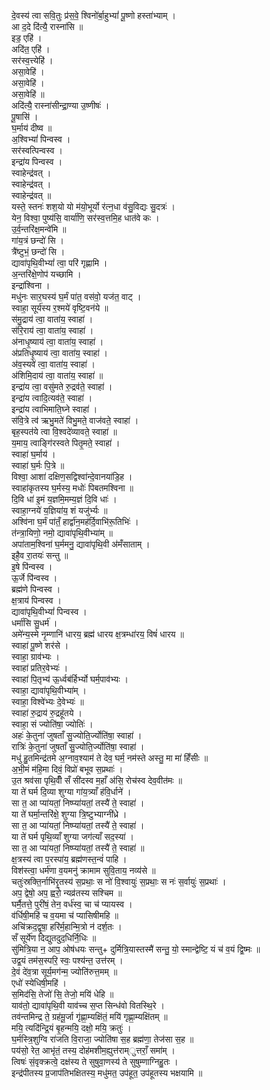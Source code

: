 दे॒वस्य॑ त्वा सवि॒तुः प्र॑स॒वे॒ श्विनो॑र्बा॒हुभ्यां॑ पू॒ष्णो हस्ता॑भ्याम् ।  
आ द॒दे दि॑त्यै॒ रास्ना॑सि ॥  
इड॒ एहि॑ ।  
अदि॑त॒ एहि॑ ।  
सर॑स्व॒त्त्येहि॑ ।  
असा॒वेहि॑ ।  
असा॒वेहि॑ ।  
असा॒वेहि॑ ॥  
अदि॑त्यै॒ रास्ना॑सीन्द्रा॒ण्या उ॒ष्णीषः॑ ।  
पू॒षासि॑ ।  
घ॒र्माय॑ दीष्व ॥  
अ॒श्विभ्यां॑ पिन्वस्व ।  
सर॑स्वत्पिन्वस्व ।  
इन्द्रा॑य पिन्वस्व ।  
स्वाहेन्द्र॑वत् ।  
स्वाहेन्द्र॑वत् ।  
स्वाहेन्द्र॑वत् ॥  
यस्ते॒ स्तनः॑ शश॒यो यो म॑यो॒भूर्यो र॑त्न॒धा व॑सु॒विद्यः सु॒दत्रः॑ ।  
येन॒ विश्वा॒ पुष्य॑सि॒ वार्या॑णि॒ सर॑स्व॒त्तमि॒ह धात॑वे कः ।  
उ॒र्व॒न्तरि॑क्ष॒मन्वे॑मि ॥  
गा॑य॒त्रं छन्दो॑ सि ।  
त्रै॑ष्टुभं॒ छन्दो॑ सि ।  
द्यावा॑पृथि॒वीभ्यां॑ त्वा॒ परि॑ गृह्णामि ।  
अ॒न्तरि॑क्षे॒णोप॑ यच्छामि ।  
इन्द्रा॑श्विना ।  
मधु॑नः सार॒घस्य॑ घ॒र्मं पा॑त॒ वस॑वो॒ यज॑त॒ वाट् ।  
स्वाहा॒ सूर्य॑स्य र॒श्मये॑ वृष्टि॒वन॑ये ॥  
स॑मु॒द्राय॑ त्वा॒ वाता॑य॒ स्वाहा॑ ।  
स॑रि॒राय॑ त्वा॒ वाता॑य॒ स्वाहा॑ ।  
अ॑नाधृ॒ष्याय॑ त्वा॒ वाता॑य॒ स्वाहा॑ ।  
अ॑प्रतिधृ॒ष्याय॑ त्वा॒ वाता॑य॒ स्वाहा॑ ।  
अ॑व॒स्यवे॑ त्वा॒ वाता॑य॒ स्वाहा॑ ।  
अ॑शिमि॒दाय॑ त्वा॒ वाता॑य॒ स्वाहा॑ ॥  
इन्द्रा॑य त्वा॒ वसु॑मते रु॒द्रव॑ते॒ स्वाहा॑ ।  
इन्द्रा॑य त्वादि॒त्यव॑ते॒ स्वाहा॑ ।  
इन्द्रा॑य त्वाभिमाति॒घ्ने स्वाहा॑ ।  
स॑वि॒त्रे त्व॑ ऋभु॒मते॑ विभु॒मते॒ वाज॑वते॒ स्वाहा॑ ।  
बृह॒स्पत॑ये त्वा वि॒श्वदे॑व्यावते॒ स्वाहा॑ ॥  
य॒माय॒ त्वाङ्गि॑रस्वते पितृ॒मते॒ स्वाहा॑ ।  
स्वाहा॑ घ॒र्माय॑ ।  
स्वाहा॑ घ॒र्मः पि॒त्रे ॥  
विश्वा॒ आशा॑ दक्षिण॒सद्विश्वा॑न्दे॒वानया॑डि॒ह ।  
स्वाहा॑कृतस्य घ॒र्मस्य॒ मधोः॑ पिबतमश्विना ॥  
दि॒वि धा॑ इ॒मं य॒ज्ञमि॒मम्य॒ज्ञं दि॒वि धाः॑ ।  
स्वाहा॒ग्नये॑ य॒ज्ञिया॑य॒ शं यजु॑र्भ्यः ॥  
अश्वि॑ना घ॒र्मं पा॑तँ॒ हार्द्वा॑न॒मह॑र्दि॒वाभि॑रू॒तिभिः॑ ।  
त॑न्त्रा॒यिणो॒ नमो॒ द्यावा॑पृथि॒वीभ्या॑म् ॥  
अपा॑ताम॒श्विना॑ घ॒र्ममनु॒ द्यावा॑पृथि॒वी अ॑मँसाताम् ।  
इहै॒व रा॒तयः॑ सन्तु ॥  
इ॒षे पि॑न्वस्व ।  
ऊ॒र्जे पि॑न्वस्व ।  
ब्रह्म॑णे पिन्वस्व ।  
क्ष॒त्राय॑ पिन्वस्व ।  
द्यावा॑पृथि॒वीभ्यां॑ पिन्वस्व ।  
धर्मा॑सि सु॒धर्म॑ ।  
अमे॑न्य॒स्मे नृ॒म्णानि॑ धारय॒ ब्रह्म॑ धारय क्ष॒त्रम्धा॑रय॒ विषं॑ धारय ॥  
स्वाहा॑ पू॒ष्णे शर॑से ।  
स्वाहा॒ ग्राव॑भ्यः ।  
स्वाहा॑ प्रतिर॒वेभ्यः॑ ।  
स्वाहा॑ पि॒तृभ्य॑ ऊ॒र्ध्वब॑र्हिर्भ्यो घर्म॒पाव॑भ्यः ।  
स्वाहा॒ द्यावा॑पृथि॒वीभ्या॑म् ।  
स्वाहा॒ विश्वे॑भ्यः दे॒वेभ्यः॑ ॥  
स्वाहा॑ रु॒द्राय॑ रु॒द्रहू॑तये ।  
स्वाहा॒ सं ज्योति॑षा॒ ज्योतिः॑ ।  
अहः॑ के॒तुना॑ जुषताँ सु॒ज्योति॒र्ज्योति॑षा॒ स्वाहा॑ ।  
रात्रिः॑ के॒तुना॑ जुषताँ सु॒ज्योति॒र्ज्योति॑षा॒ स्वाहा॑ ।  
मधु॑ हु॒तमिन्द्र॑तमे अ॒ग्नाव॒श्याम॑ ते देव॒ घर्म॒ नम॑स्ते अस्तु॒ मा मा॑ हिँसीः ॥  
अ॒भी॒मं म॑हि॒मा दिवं॒ विप्रो॑ बभूव स॒प्रथाः॑ ।  
उ॒त श्रव॑सा पृथि॒वीँ सँ सी॑दस्व म॒हाँ अ॑सि॒ रोच॑स्व देव॒वीत॑मः ॥  
या ते॑ घर्म दि॒व्या शुग्या गा॑य॒त्र्याँ ह॑वि॒र्धाने॑ ।  
सा त॒ आ प्या॑यतां॒ निष्प्या॑यतां॒ तस्यै॑ ते॒ स्वाहा॑ ।  
या ते॑ घर्मा॒न्तरि॑क्षे॒ शुग्या त्रि॒ष्टुभ्याग्नी॑ध्रे ।  
सा त॒ आ प्या॑यतां॒ निष्प्या॑यतां॒ तस्यै॑ ते॒ स्वाहा॑ ।  
या ते॑ घर्म पृथि॒व्याँ शुग्या जग॑त्याँ सद॒स्या॑ ।  
सा त॒ आ प्या॑यतां॒ निष्प्या॑यतां॒ तस्यै॑ ते॒ स्वाहा॑ ॥  
क्ष॒त्रस्य॑ त्वा प॒रस्पा॑य॒ ब्रह्म॑णस्त॒न्वं॑ पाहि ।  
विश॑स्त्वा॒ धर्म॑णा व॒यमनु॑ क्रामाम सुवि॒ताय॒ नव्य॑से ॥  
चतुः॑स्रक्ति॒र्नाभि॑रृ॒तस्य॑ स॒प्रथाः॒ स नो॑ वि॒श्वायुः॑ स॒प्रथाः॒ स नः॑ स॒र्वायुः॑ स॒प्रथाः॑ ।  
अप॒ द्वेषो॒ अप॒ ह्वरो॒ न्यव्र॑तस्य सश्चिम ॥  
घर्मै॒तत्ते॒ पुरी॑षं॒ तेन॒ वर्ध॑स्व॒ चा च॑ प्यायस्व ।  
व॑र्धिषी॒महि॑ च व॒यमा च॑ प्यासिषीमहि ॥  
अचि॑क्रद॒द्वृषा॒ हरि॑र्म॒हान्मि॒त्रो न॑ दर्श॒तः ।  
सँ सूर्ये॑ण दिद्युतदुद॒धिर्नि॒धिः ॥  
सु॑मित्रि॒या न॒ आप॒ ओष॑धयः सन्तु+ दुर्मित्रि॒यास्तस्मै॑ सन्तु॒ यो॒ स्मान्द्वेष्टि॒ यं च॑ व॒यं द्वि॒ष्मः ॥  
उद्व॒यं तम॑स॒स्परि॒ स्वः॒ पश्य॑न्त॒ उत्त॑रम् ।  
दे॒वं दे॑व॒त्रा सूर्य॒मग॑न्म॒ ज्योति॑रुत्त॒मम् ॥  
एधो॑ स्येधिषी॒महि॑ ।  
स॒मिद॑सि॒ तेजो॑ सि॒ तेजो॒ मयि॑ धेहि ॥  
याव॑तो॒ द्यावा॑पृथि॒वी याव॑च्च स॒प्त सिन्ध॑वो वितस्थि॒रे ।  
तव॑न्तमिन्द्र ते॒ ग्रह॑मू॒र्जा गृ॑ह्णा॒म्यक्षि॑तं॒ मयि॑ गृह्णा॒म्यक्षि॑तम् ॥  
मयि॒ त्यदि॑न्द्रि॒यं बृ॒हन्मयि॒ दक्षो॒ मयि॒ क्रतुः॑ ।  
घ॒र्मस्त्रि॒शुग्वि रा॑जति वि॒राजा॒ ज्योति॑षा स॒ह ब्रह्म॑णा॒ तेज॑सा स॒ह ॥  
पय॑सो॒ रेत॒ आभृ॑तं॒ तस्य॒ दोह॑मशीम॒ह्युत्त॑राम्ुत्तराँ॒ समा॑म् ।  
त्विषः॑ सं॒वृक्क्रत्वे॒ दक्ष॑स्य ते सुषुवा॒णस्य॑ ते सुषुम्णाग्निहु॒तः ।  
इन्द्र॑पीतस्य प्र॒जाप॑तिभक्षितस्य॒ मधु॑मत॒ उप॑हूत॒ उप॑हूतस्य भक्षयामि ॥